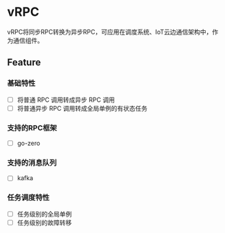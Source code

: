 # vRPC

vRPC将同步RPC转换为异步RPC，可应用在调度系统、IoT云边通信架构中，作为通信组件。

## Feature

### 基础特性

* [ ] 将普通 RPC 调用转成异步 RPC 调用
* [ ] 将普通异步 RPC 调用转成全局单例的有状态任务

### 支持的RPC框架

* [ ] go-zero

### 支持的消息队列

* [ ] kafka

### 任务调度特性

* [ ] 任务级别的全局单例
* [ ] 任务级别的故障转移